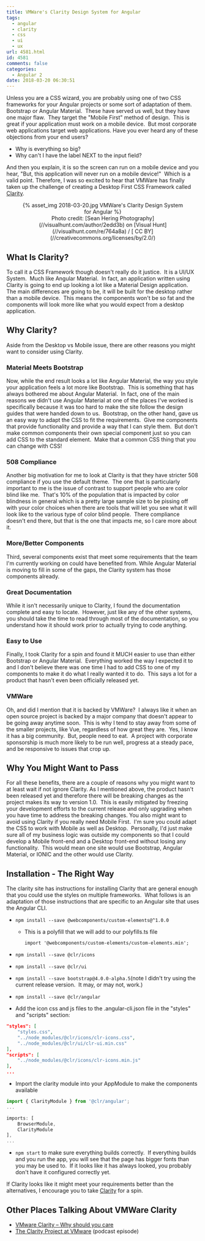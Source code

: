 ```yaml
---
title: VMWare's Clarity Design System for Angular
tags:
  - angular
  - clarity
  - css
  - ui
  - ux
url: 4581.html
id: 4581
comments: false
categories:
  - Angular 2
date: 2018-03-20 06:30:51
---
```


Unless you are a CSS wizard, you are probably using one of two CSS frameworks for your Angular projects or some sort of adaptation of them.  Bootstrap or Angular Material.  These have served us well, but they have one major flaw.  They target the "Mobile First" method of design.  This is great if your application must work on a mobile device.  But most corporate web applications target web applications. Have you ever heard any of these objections from your end users?

* Why is everything so big?
* Why can't I have the label NEXT to the input field?

And then you explain, it is so the screen can run on a mobile device and you hear, "But, this application will never run on a mobile device!"  Which is a valid point. Therefore, I was so excited to hear that VMWare has finally taken up the challenge of creating a Desktop First CSS Framework called [Clarity](//vmware.github.io/clarity/). 

<figure style="text-align: center">
{% asset_img 2018-03-20.jpg VMWare&#39;s Clarity Design System for Angular %}<figcaption>Photo credit: [Sean Hering Photography](//visualhunt.com/author/2edd3b) on [Visual Hunt](//visualhunt.com/re/764a8a) / [ CC BY](//creativecommons.org/licenses/by/2.0/)</figcaption>
 </figure>

<!-- more --> 

<!-- more -->

What Is Clarity?
----------------

To call it a CSS Framework though doesn't really do it justice.  It is a UI/UX System.  Much like Angular Material.  In fact, an application written using Clarity is going to end up looking a lot like a Material Design application.  The main differences are going to be, it will be built for the desktop rather than a mobile device.  This means the components won't be so fat and the components will look more like what you would expect from a desktop application.

Why Clarity?
------------

Aside from the Desktop vs Mobile issue, there are other reasons you might want to consider using Clarity.

### Material Meets Bootstrap

Now, while the end result looks a lot like Angular Material, the way you style your application feels a lot more like Bootstrap.  This is something that has always bothered me about Angular Material.  In fact, one of the main reasons we didn't use Angular Material at one of the places I've worked is specifically because it was too hard to make the site follow the design guides that were handed down to us.  Bootstrap, on the other hand, gave us an easy way to adapt the CSS to fit the requirements.  Give me components that provide functionality and provide a way that I can style them.  But don't make common components their own special component just so you can add CSS to the standard element.  Make that a common CSS thing that you can change with CSS!

### 508 Compliance

Another big motivation for me to look at Clarity is that they have stricter 508 compliance if you use the default theme.  The one that is particularly important to me is the issue of contrast to support people who are color blind like me.  That's 10% of the population that is impacted by color blindness in general which is a pretty large sample size to be pissing off with your color choices when there are tools that will let you see what it will look like to the various type of color blind people.  There compliance doesn't end there, but that is the one that impacts me, so I care more about it.

### More/Better Components

Third, several components exist that meet some requirements that the team I'm currently working on could have benefited from. While Angular Material is moving to fill in some of the gaps, the Clarity system has those components already.

### Great Documentation

While it isn't necessarily unique to Clarity, I found the documentation complete and easy to locate.  However, just like any of the other systems, you should take the time to read through most of the documentation, so you understand how it should work prior to actually trying to code anything.

### Easy to Use

Finally, I took Clarity for a spin and found it MUCH easier to use than either Bootstrap or Angular Material.  Everything worked the way I expected it to and I don't believe there was one time I had to add CSS to one of my components to make it do what I really wanted it to do.  This says a lot for a product that hasn't even been officially released yet.

### VMWare

Oh, and did I mention that it is backed by VMWare?  I always like it when an open source project is backed by a major company that doesn't appear to be going away anytime soon.  This is why I tend to stay away from some of the smaller projects, like Vue, regardless of how great they are.  Yes, I know it has a big community.  But, people need to eat.  A project with corporate sponsorship is much more likely to be run well, progress at a steady pace, and be responsive to issues that crop up.

Why You Might Want to Pass
--------------------------

For all these benefits, there are a couple of reasons why you might want to at least wait if not ignore Clarity. As I mentioned above, the product hasn't been released yet and therefore there will be breaking changes as the project makes its way to version 1.0.  This is easily mitigated by freezing your development efforts to the current release and only upgrading when you have time to address the breaking changes. You also might want to avoid using Clarity if you really need Mobile First.  I'm sure you could adapt the CSS to work with Mobile as well as Desktop.  Personally, I'd just make sure all of my business logic was outside my components so that I could develop a Mobile front-end and a Desktop front-end without losing any functionality.  This would mean one site would use Bootstrap, Angular Material, or IONIC and the other would use Clarity.

Installation - The Right Way
----------------------------

The clarity site has instructions for installing Clarity that are general enough that you could use the styles on multiple frameworks.  What follows is an adaptation of those instructions that are specific to an Angular site that uses the Angular CLI.

* `npm install --save @webcomponents/custom-elements@^1.0.0`
    * This is a polyfill that we will add to our polyfills.ts file
        
        `import '@webcomponents/custom-elements/custom-elements.min';`
        
* `npm install --save @clr/icons`
* `npm install --save @clr/ui`
* `npm install --save bootstrap@4.0.0-alpha.5`(note I didn't try using the current release version.  It may, or may not, work.)
* `npm install --save @clr/angular`
* Add the icon css and js files to the .angular-cli.json file in the "styles" and "scripts" section:

``` json    
"styles": [
    "styles.css",
    "../node_modules/@clr/icons/clr-icons.css",
    "../node_modules/@clr/ui/clr-ui.min.css"
],
"scripts": [
    "../node_modules/@clr/icons/clr-icons.min.js"
],
...
```
    
* Import the clarity module into your AppModule to make the components available

``` typescript    
import { ClarityModule } from '@clr/angular';
...

imports: [
    BrowserModule,
    ClarityModule
],
...
```
    
* `npm start` to make sure everything builds correctly.  If everything builds and you run the app, you will see that the page has bigger fonts than you may be used to.  If it looks like it has always looked, you probably don't have it configured correctly yet.

If Clarity looks like it might meet your requirements better than the alternatives, I encourage you to take [Clarity](//vmware.github.io/clarity/) for a spin.

Other Places Talking About VMWare Clarity
-----------------------------------------

* [VMware Clarity – Why should you care](//www.starwindsoftware.com/blog/vmware-clarity-why-should-you-care)
* [The Clarity Project at VMware](//devchat.tv/adv-in-angular/aia-172-clarity-project-vmware-eudes-petonnet-vincent-matt-hippely) (podcast episode)
